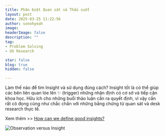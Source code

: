 ```yaml
---
title: Phân biệt Quan sát và Thấu suốt
layout: post
date: 2025-03-25 11:22:56
author: sonohyeah
image: 
headerImage: false
description: ""
tag:
- Problem Solving
- UX Research

star: false
blog: true
hidden: false

---
```


Làm thế nào để tìm Insight và sử dụng đúng cách? Insight tốt là có thể giúp các bên liên quan lóe lên ✨ (trigger) những nhận định có cơ sở và tiếp cận khoa học. Hữu ích cho những buổi thảo luận cần ra quyết định, vì vậy cần rất cô đọng cũng như chắc chắn với những bằng chứng từ quan sát và desk research thực tế.

Xem thêm >> [How can we define good insights?](/micro/2024-06-21-good-insights)

![Observation versus Insight](/observation-insight.png)